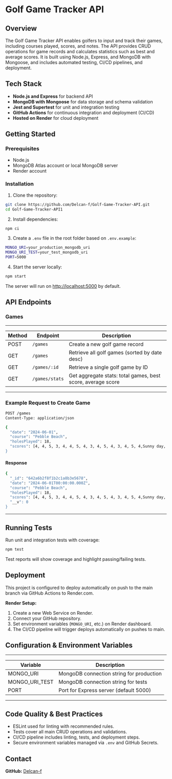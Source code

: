 # Golf Game Tracker API

## Overview

The Golf Game Tracker API enables golfers to input and track their games, including courses played, scores, and notes. The API provides CRUD operations for game records and calculates statistics such as best and average scores. It is built using Node.js, Express, and MongoDB with Mongoose, and includes automated testing, CI/CD pipelines, and deployment.

## Tech Stack

- **Node.js and Express** for backend API
- **MongoDB with Mongoose** for data storage and schema validation
- **Jest and Supertest** for unit and integration testing
- **GitHub Actions** for continuous integration and deployment (CI/CD)
- **Hosted on Render** for cloud deployment

## Getting Started

### Prerequisites

- Node.js 
- MongoDB Atlas account or local MongoDB server
- Render account 

### Installation

1. Clone the repository:

``` bash
git clone https://github.com/Delcan-f/Golf-Game-Tracker-API.git
cd Golf-Game-Tracker-API1
```

2. Install dependencies:

``` bash
npm ci
```

3. Create a `.env` file in the root folder based on `.env.example`:

``` bash
MONGO_URI=your_production_mongodb_uri
MONGO_URI_TEST=your_test_mongodb_uri
PORT=5000
```

4. Start the server locally:

``` bash
npm start
```

The server will run on [http://localhost:5000](http://localhost:5000) by default.

## API Endpoints

### Games
---------------------------------------------------------------------------------------------
| Method | Endpoint           | Description                                                 |
|--------|--------------------|-------------------------------------------------------------|
| POST   | `/games`           | Create a new golf game record                               |
| GET    | `/games`           | Retrieve all golf games (sorted by date desc)               |
| GET    | `/games/:id`       | Retrieve a single golf game by ID                           |
| GET    | `/games/stats`     | Get aggregate stats: total games, best score, average score |
---------------------------------------------------------------------------------------------

### Example Request to Create Game

``` bash
POST /games
Content-Type: application/json

{
  "date": "2024-06-01",
  "course": "Pebble Beach",
  "holesPlayed": 18,
  "scores": [4, 4, 5, 3, 4, 4, 5, 4, 3, 4, 5, 4, 3, 4, 5, 4,Sunny day, good weather"
}
```

#### Response

``` bash
{
  "_id": "642a6b2f8f1b2c1a8b3e5678",
  "date": "2024-06-01T00:00:00.000Z",
  "course": "Pebble Beach",
  "holesPlayed": 18,
  "scores": [4, 4, 5, 3, 4, 4, 5, 4, 3, 4, 5, 4, 3, 4, 5, 4,Sunny day, good weather",
  "__v": 0
}
```

---

## Running Tests

Run unit and integration tests with coverage:

``` bash
npm test
```

Test reports will show coverage and highlight passing/failing tests.

## Deployment

This project is configured to deploy automatically on push to the main branch via GitHub Actions to Render.com.

**Render Setup:**

1. Create a new Web Service on Render.
2. Connect your GitHub repository.
3. Set environment variables (`MONGO_URI`, etc.) on Render dashboard.
4. The CI/CD pipeline will trigger deploys automatically on pushes to main.

## Configuration & Environment Variables

----------------------------------------------------------------
| Variable        | Description                                |
|-----------------|--------------------------------------------|
| MONGO_URI       | MongoDB connection string for production   |
| MONGO_URI_TEST  | MongoDB connection string for tests        |
| PORT            | Port for Express server (default 5000)     |
----------------------------------------------------------------

## Code Quality & Best Practices

- ESLint used for linting with recommended rules.
- Tests cover all main CRUD operations and validations.
- CI/CD pipeline includes linting, tests, and deployment steps.
- Secure environment variables managed via `.env` and GitHub Secrets.

## Contact

**GitHub:** [Delcan-f](https://github.com/Delcan-f)